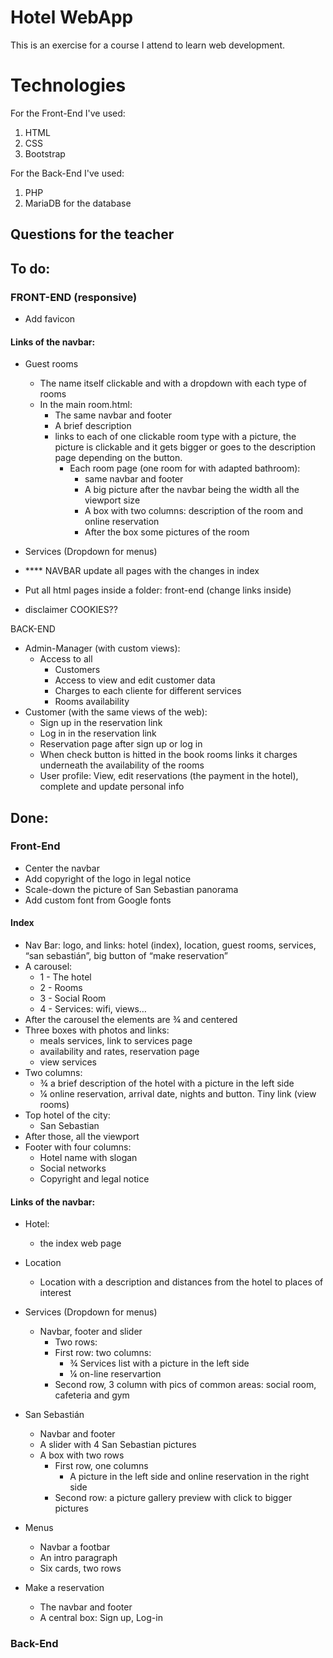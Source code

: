 
# Hotel WebApp

This is an exercise for a course I attend to learn web development.

# Technologies

For the Front-End I've used:
1. HTML
2. CSS
3. Bootstrap

For the Back-End I've used:
1. PHP 
2. MariaDB for the database

##  Questions for the teacher

## To do:

### FRONT-END (responsive)
* Add favicon

#### Links of the navbar:
* Guest rooms 
    * The name itself clickable and with a dropdown with each type of rooms
    * In the main room.html:
        * The same navbar and footer
        * A brief description
        * links to each of one clickable room type with a picture, the picture is clickable and it gets bigger or goes to the description page depending on the button.
            * Each room page (one room for with adapted bathroom): 
                * same navbar and footer
                * A big picture after the navbar being the width all the viewport size
                * A box with two columns: description of the room and online reservation
                * After the box some pictures of the room

* Services (Dropdown for menus)
    
* **** NAVBAR update all pages with the changes in index


* Put all html pages inside a folder: front-end (change links inside)
* disclaimer COOKIES??


BACK-END

* Admin-Manager (with custom views): 
    * Access to all
        * Customers
        * Access to view and edit customer data
        * Charges to each cliente for different services
        * Rooms availability
* Customer (with the same views of the web): 
    * Sign up in the reservation link
    * Log in in the reservation link
    * Reservation page after sign up or log in
    * When check button is hitted in the book rooms links it charges underneath the availability of the rooms
    * User profile: View, edit reservations (the payment in the hotel), complete and update personal info    


## Done:

### Front-End
* Center the navbar
* Add copyright of the logo in legal notice
* Scale-down the picture of San Sebastian panorama
* Add custom font from Google fonts

#### Index
* Nav Bar: logo, and links: hotel (index), location, guest rooms, services, “san sebastián”, big button of “make reservation”
* A carousel:
    * 1 - The hotel
    * 2 - Rooms
    * 3 - Social Room
    * 4 - Services: wifi, views…
* After the carousel the elements are ¾ and centered
* Three boxes with photos and links: 
    * meals services, link to services page
    * availability and rates, reservation page
    * view services 
* Two columns:	
    * ¾ a brief description of the hotel with a picture in the left side
    * ¼ online reservation, arrival date, nights and button. Tiny link (view rooms)
* Top hotel of the city:  
    * San Sebastian
* After those, all the viewport
* Footer with four columns:
    * Hotel name with slogan
    * Social networks
    * Copyright and legal notice

#### Links of the navbar:
* Hotel: 
    * the index web page
* Location
    * Location with a description and distances from the hotel to places of interest

* Services (Dropdown for menus)
    * Navbar, footer and slider
        * Two rows:
        * First row: two columns:
            * ¾ Services list with a picture in the left side
            * ¼ on-line reservartion
        * Second row, 3 column with pics of common areas: social room, cafeteria and gym

* San Sebastián
    * Navbar and footer
    * A slider with 4 San Sebastian pictures 
    * A box with two rows
        * First row, one columns
            * A picture in the left side and online reservation in the right side
        * Second row: a picture gallery preview with click to bigger pictures
* Menus
    * Navbar a footbar
    * An intro paragraph
    * Six cards, two rows
* Make a reservation
    * The navbar and footer
    * A central box: Sign up, Log-in

### Back-End

